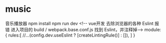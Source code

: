 # music
音乐播放器 npm install npm run dev  &lt;!-- vue开发 去除浏览器的各种 Eslint 报错  进入项目的 build / webpack.base.conf.js 找到 Eslint，并注释掉--> module:{     rules:[         //...(config.dev.useEslint ? [createLintingRule()] : []),     ] }
